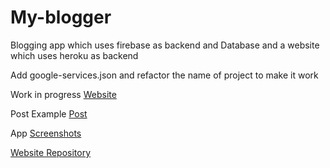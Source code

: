 # My-blogger
Blogging app which uses firebase as backend and Database and a website which uses heroku as backend 

Add google-services.json and refactor the name of project to make it work


Work in progress [Website](https://my-blogger-sunny.herokuapp.com/)

Post Example [Post](https://my-blogger-sunny.herokuapp.com/posts/-MDHoshBKUwJs_076YhM)

App [Screenshots](https://www.shorturl.at/epqER)


[Website Repository](https://github.com/sunny52525/My-Blogger-Web)
